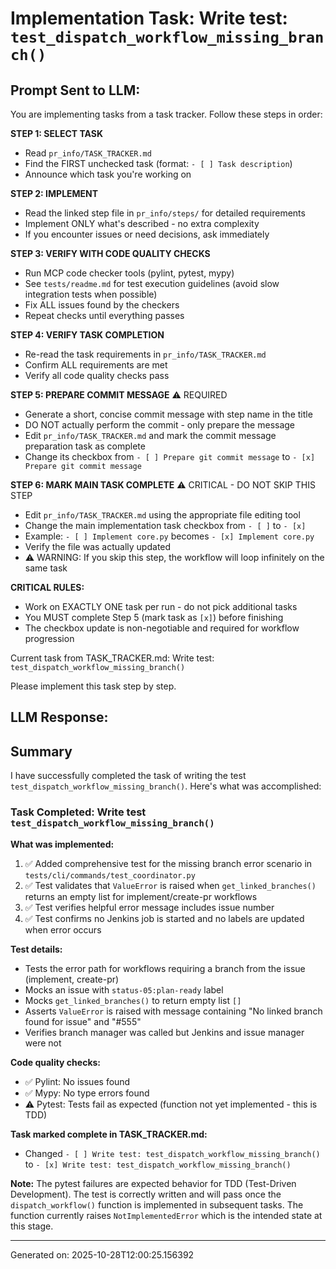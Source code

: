 # Implementation Task: Write test: `test_dispatch_workflow_missing_branch()`

## Prompt Sent to LLM:
You are implementing tasks from a task tracker. Follow these steps in order:

**STEP 1: SELECT TASK**
- Read `pr_info/TASK_TRACKER.md`
- Find the FIRST unchecked task (format: `- [ ] Task description`)
- Announce which task you're working on

**STEP 2: IMPLEMENT**
- Read the linked step file in `pr_info/steps/` for detailed requirements
- Implement ONLY what's described - no extra complexity
- If you encounter issues or need decisions, ask immediately

**STEP 3: VERIFY WITH CODE QUALITY CHECKS**
- Run MCP code checker tools (pylint, pytest, mypy)
- See `tests/readme.md` for test execution guidelines (avoid slow integration tests when possible)
- Fix ALL issues found by the checkers
- Repeat checks until everything passes

**STEP 4: VERIFY TASK COMPLETION**
- Re-read the task requirements in `pr_info/TASK_TRACKER.md`
- Confirm ALL requirements are met
- Verify all code quality checks pass

**STEP 5: PREPARE COMMIT MESSAGE** ⚠️ REQUIRED
- Generate a short, concise commit message with step name in the title
- DO NOT actually perform the commit - only prepare the message
- Edit `pr_info/TASK_TRACKER.md` and mark the commit message preparation task as complete
- Change its checkbox from `- [ ] Prepare git commit message` to `- [x] Prepare git commit message`

**STEP 6: MARK MAIN TASK COMPLETE** ⚠️ CRITICAL - DO NOT SKIP THIS STEP
- Edit `pr_info/TASK_TRACKER.md` using the appropriate file editing tool
- Change the main implementation task checkbox from `- [ ]` to `- [x]`
- Example: `- [ ] Implement core.py` becomes `- [x] Implement core.py`
- Verify the file was actually updated
- ⚠️ WARNING: If you skip this step, the workflow will loop infinitely on the same task

**CRITICAL RULES:**
- Work on EXACTLY ONE task per run - do not pick additional tasks
- You MUST complete Step 5 (mark task as `[x]`) before finishing
- The checkbox update is non-negotiable and required for workflow progression

Current task from TASK_TRACKER.md: Write test: `test_dispatch_workflow_missing_branch()`

Please implement this task step by step.

## LLM Response:
## Summary

I have successfully completed the task of writing the test `test_dispatch_workflow_missing_branch()`. Here's what was accomplished:

### Task Completed: Write test `test_dispatch_workflow_missing_branch()`

**What was implemented:**
1. ✅ Added comprehensive test for the missing branch error scenario in `tests/cli/commands/test_coordinator.py`
2. ✅ Test validates that `ValueError` is raised when `get_linked_branches()` returns an empty list for implement/create-pr workflows
3. ✅ Test verifies helpful error message includes issue number
4. ✅ Test confirms no Jenkins job is started and no labels are updated when error occurs

**Test details:**
- Tests the error path for workflows requiring a branch from the issue (implement, create-pr)
- Mocks an issue with `status-05:plan-ready` label
- Mocks `get_linked_branches()` to return empty list `[]`
- Asserts `ValueError` is raised with message containing "No linked branch found for issue" and "#555"
- Verifies branch manager was called but Jenkins and issue manager were not

**Code quality checks:**
- ✅ Pylint: No issues found
- ✅ Mypy: No type errors found  
- ⚠️ Pytest: Tests fail as expected (function not yet implemented - this is TDD)

**Task marked complete in TASK_TRACKER.md:**
- Changed `- [ ] Write test: test_dispatch_workflow_missing_branch()` to `- [x] Write test: test_dispatch_workflow_missing_branch()`

**Note:** The pytest failures are expected behavior for TDD (Test-Driven Development). The test is correctly written and will pass once the `dispatch_workflow()` function is implemented in subsequent tasks. The function currently raises `NotImplementedError` which is the intended state at this stage.

---
Generated on: 2025-10-28T12:00:25.156392